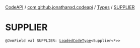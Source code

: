 [CodeAPI](../../index.md) / [com.github.jonathanxd.codeapi](../index.md) / [Types](index.md) / [SUPPLIER](.)

# SUPPLIER

`@JvmField val SUPPLIER: `[`LoadedCodeType`](../../com.github.jonathanxd.codeapi.type/-loaded-code-type/index.md)`<Supplier<*>>`